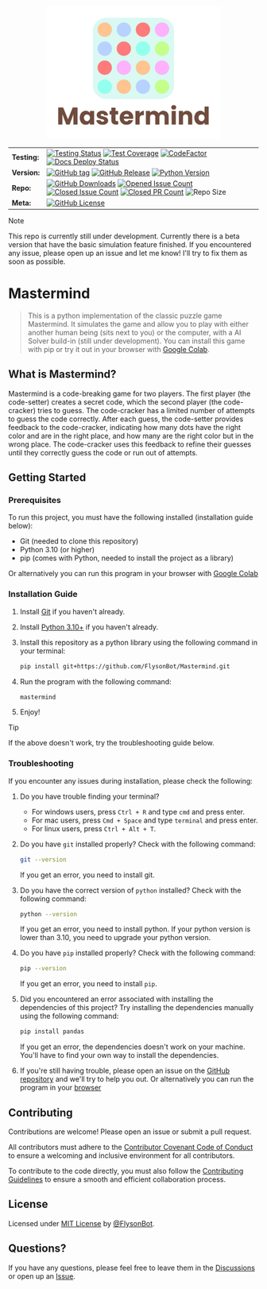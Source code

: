 <p align="center">
<img src="https://raw.githubusercontent.com/FlysonBot/Mastermind/main/docs/source/_static/Mastermind Logo.svg" width="350">
</p>

| | |
| --- | --- |
| **Testing:** | [![Testing Status](https://img.shields.io/github/actions/workflow/status/FlysonBot/Mastermind/coveralls.yaml?label=test)](https://github.com/FlysonBot/Mastermind/actions/workflows/coveralls.yaml) [![Test Coverage](https://coveralls.io/repos/github/FlysonBot/Mastermind/badge.svg?branch=main)](https://coveralls.io/github/FlysonBot/Mastermind?branch=main)  [![CodeFactor](https://www.codefactor.io/repository/github/flysonbot/mastermind/badge/main)](https://www.codefactor.io/repository/github/flysonbot/mastermind/overview/main) [![Docs Deploy Status](https://img.shields.io/github/actions/workflow/status/FlysonBot/Mastermind/deploy_sphinx.yaml?label=docs)](https://flysonbot.github.io/Mastermind/) |
| **Version:** | [![GitHub tag](https://img.shields.io/github/tag/FlysonBot/Mastermind?include_prereleases=&sort=semver&color=blue)](https://github.com/FlysonBot/Mastermind/tags) [![GitHub Release](https://img.shields.io/github/v/release/FlysonBot/Mastermind)](https://github.com/FlysonBot/Mastermind/releases) [![Python Version](https://img.shields.io/badge/Python-3.10+-blue)](https://www.python.org/downloads/) |
| **Repo:** | [![GitHub Downloads](https://img.shields.io/github/downloads/FlysonBot/Mastermind/total)](https://github.com/FlysonBot/Mastermind/releases) [![Opened Issue Count](https://img.shields.io/github/issues/FlysonBot/Mastermind)](https://github.com/FlysonBot/Mastermind/issues) [![Closed Issue Count](https://img.shields.io/github/issues-closed/FlysonBot/Mastermind)](https://github.com/FlysonBot/Mastermind/issues?q=is%3Aissue+is%3Aclosed) [![Closed PR Count](https://img.shields.io/github/issues-pr-closed/FlysonBot/Mastermind)](https://github.com/FlysonBot/Mastermind/pulls?q=is%3Apr+is%3Aclosed) ![Repo Size](https://img.shields.io/github/repo-size/FlysonBot/Mastermind) |
| **Meta:** | [![GitHub License](https://img.shields.io/github/license/FlysonBot/Mastermind)](https://github.com/FlysonBot/Mastermind/blob/main/LICENSE) |

> [!NOTE]  
> This repo is currently still under development. Currently there is a beta version that have the basic simulation feature finished. If you encountered any issue, please open up an issue and let me know! I'll try to fix them as soon as possible.

# Mastermind

> This is a python implementation of the classic puzzle game Mastermind. It simulates the game and allow you to play with either another human being (sits next to you) or the computer, with a AI Solver build-in (still under development). You can install this game with pip or try it out in your browser with [Google Colab](https://colab.research.google.com/github/FlysonBot/Mastermind/blob/main/mastermind_in_colab.ipynb).

## What is Mastermind?

Mastermind is a code-breaking game for two players. The first player (the code-setter) creates a secret code, which the second player (the code-cracker) tries to guess. The code-cracker has a limited number of attempts to guess the code correctly. After each guess, the code-setter provides feedback to the code-cracker, indicating how many dots have the right color and are in the right place, and how many are the right color but in the wrong place. The code-cracker uses this feedback to refine their guesses until they correctly guess the code or run out of attempts.

## Getting Started

### Prerequisites

To run this project, you must have the following installed (installation guide below):

- Git (needed to clone this repository)
- Python 3.10 (or higher)
- pip (comes with Python, needed to install the project as a library)

Or alternatively you can run this program in your browser with [Google Colab](https://colab.research.google.com/github/FlysonBot/Mastermind/blob/main/mastermind_in_colab.ipynb)

### Installation Guide

1. Install [Git](https://git-scm.com/downloads) if you haven't already.

2. Install [Python 3.10+](https://www.python.org/downloads/) if you haven't already.

3. Install this repository as a python library using the following command in your terminal:

    ```bash
    pip install git+https://github.com/FlysonBot/Mastermind.git
    ```

4. Run the program with the following command:

    ```bash
    mastermind
    ```

5. Enjoy!

> [!TIP]
> If the above doesn't work, try the troubleshooting guide below.

### Troubleshooting

If you encounter any issues during installation, please check the following:

1. Do you have trouble finding your terminal?

    - For windows users, press `Ctrl + R` and type `cmd` and press enter.
    - For mac users, press `Cmd + Space` and type `terminal` and press enter.
    - For linux users, press `Ctrl + Alt + T`.

2. Do you have `git` installed properly? Check with the following command:

    ```bash
    git --version
    ```

    If you get an error, you need to install git.

3. Do you have the correct version of `python` installed? Check with the following command:

    ```bash
    python --version
    ```

    If you get an error, you need to install python.
    If your python version is lower than 3.10, you need to upgrade your python version.

4. Do you have `pip` installed properly? Check with the following command:

    ```bash
    pip --version
    ```

    If you get an error, you need to install `pip`.

5. Did you encountered an error associated with installing the dependencies of this project? Try installing the dependencies manually using the following command:

    ```bash
    pip install pandas
    ```

    If you get an error, the dependencies doesn't work on your machine. You'll have to find your own way to install the dependencies.

6. If you're still having trouble, please open an issue on the [GitHub repository](https://github.com/FlysonBot/Mastermind/issues) and we'll try to help you out. Or alternatively you can run the program in your [browser](https://colab.research.google.com/github/FlysonBot/Mastermind/blob/main/mastermind_in_colab.ipynb)

## Contributing

Contributions are welcome! Please open an issue or submit a pull request.

All contributors must adhere to the [Contributor Covenant Code of Conduct](https://github.com/FlysonBot/Mastermind/blob/main/CODE_OF_CONDUCT.md) to ensure a welcoming and inclusive environment for all contributors.

To contribute to the code directly, you must also follow the [Contributing Guidelines](https://github.com/FlysonBot/Mastermind/blob/main/CONTRIBUTING.md) to ensure a smooth and efficient collaboration process.

## License

Licensed under [MIT License]([/LICENSE](https://github.com/FlysonBot/Mastermind/blob/main/LICENSE)) by [@FlysonBot](https://github.com/FlysonBot).

## Questions?

If you have any questions, please feel free to leave them in the [Discussions](https://github.com/FlysonBot/Mastermind/discussions) or open up an [Issue](https://github.com/FlysonBot/Mastermind/issues).
